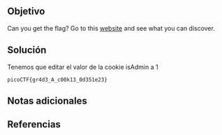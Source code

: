 ## Objetivo
Can you get the flag? Go to this [website](http://saturn.picoctf.net:55589/) and see what you can discover.
## Solución
Tenemos que editar el valor de la cookie isAdmin a 1
```
picoCTF{gr4d3_A_c00k13_0d351e23}
```
## Notas adicionales

## Referencias